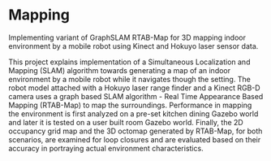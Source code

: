 # Mapping
Implementing variant of GraphSLAM RTAB-Map for 3D mapping indoor environment by a mobile robot using Kinect and Hokuyo laser sensor data. 

This project explains implementation of a Simultaneous Localization and Mapping (SLAM) algorithm towards generating a map of an indoor environment by a mobile robot while it navigates though the setting. The robot model attached with a Hokuyo laser range finder and a Kinect RGB-D camera uses a graph based SLAM algorithm - Real Time Appearance Based Mapping (RTAB-Map) to map the surroundings. Performance in mapping the environment is first analyzed on a pre-set kitchen dining Gazebo world and later it is tested on a user built room Gazebo world. Finally, the 2D occupancy grid map and the 3D octomap generated by RTAB-Map, for both scenarios, are examined for loop closures and are evaluated based on their accuracy in portraying actual environment characteristics.
